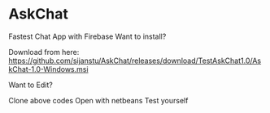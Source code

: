 # AskChat


Fastest Chat App with Firebase
Want to install?


Download from here:
https://github.com/sijanstu/AskChat/releases/download/TestAskChat1.0/AskChat-1.0-Windows.msi

Want to Edit?


Clone above codes
    Open with netbeans
    Test yourself




